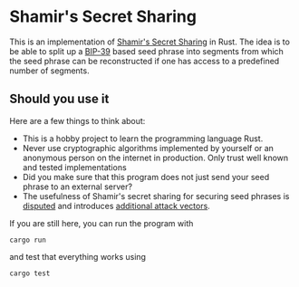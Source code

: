 # Shamir's Secret Sharing

This is an implementation of [Shamir's Secret Sharing](https://en.wikipedia.org/wiki/Shamir's_Secret_Sharing) in Rust. The idea is to be able to split up a [BIP-39](https://github.com/bitcoin/bips/blob/master/bip-0039.mediawiki) based seed phrase into segments from which the seed phrase can be reconstructed if one has access to a predefined number of segments.


## Should you use it

Here are a few things to think about:
* This is a hobby project to learn the programming language Rust.
* Never use cryptographic algorithms implemented by yourself or an anonymous person on the internet in production. Only trust well known and tested implementations
* Did you make sure that this program does not just send your seed phrase to an external server?
* The usefulness of Shamir's secret sharing for securing seed phrases is [disputed](https://en.bitcoin.it/wiki/Shamir_Secret_Snakeoil) and introduces [additional attack vectors](https://blog.keys.casa/shamirs-secret-sharing-security-shortcomings/).


If you are still here, you can run the program with
```
cargo run
```
and test that everything works using
```
cargo test
```

